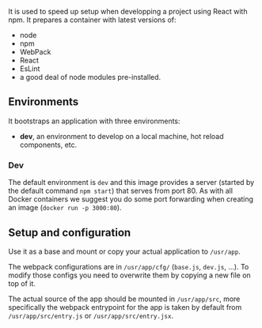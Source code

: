It is used to speed up setup when developping a project using React with npm.
It prepares a container with latest versions of:
* node
* npm
* WebPack
* React
* EsLint
* a good deal of node modules pre-installed.

## Environments

It bootstraps an application with three environments:
* **dev**, an environment to develop on a local machine, hot reload components, etc.

### Dev

The default environment is `dev` and this image provides a server (started by
the default command `npm start`) that serves from port 80. As with all Docker
containers we suggest you do some port forwarding when creating an image
(`docker run -p 3000:80`).

## Setup and configuration

Use it as a base and mount or copy your actual application to `/usr/app`.

The webpack configurations are in `/usr/app/cfg/` (`base.js`, `dev.js`, …). To
modify those configs you need to overwrite them by copying a new file on top of
it.

The actual source of the app should be mounted in `/usr/app/src`, more
specifically the webpack entrypoint for the app is taken by default from
`/usr/app/src/entry.js` or `/usr/app/src/entry.jsx`.

